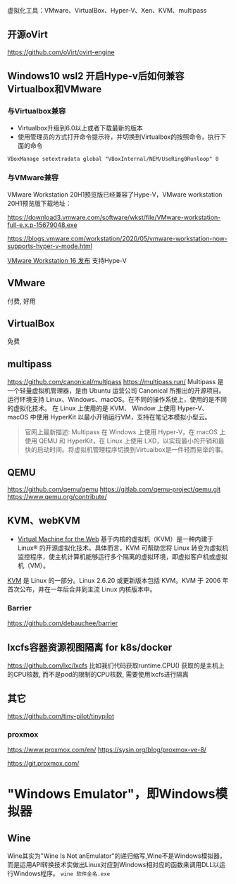 
虚拟化工具：VMware、VirtualBox、Hyper-V、Xen、KVM、multipass 

## 开源oVirt
https://github.com/oVirt/ovirt-engine

## Windows10 wsl2 开启Hype-v后如何兼容Virtualbox和VMware

### 与Virtualbox兼容
- Virtualbox升级到6.0以上或者下载最新的版本
- 使用管理员的方式打开命令提示符，并切换到Virtualbox的按照命令，执行下面的命令
```
VBoxManage setextradata global "VBoxInternal/NEM/UseRing0Runloop" 0
```

### 与VMware兼容
VMware Workstation 20H1预览版已经兼容了Hype-V，VMware workstation 20H1预览版下载地址：

https://download3.vmware.com/software/wkst/file/VMware-workstation-full-e.x.p-15679048.exe

https://blogs.vmware.com/workstation/2020/05/vmware-workstation-now-supports-hyper-v-mode.html

[VMware Workstation 16 发布](https://sysin.org/article/Download-VMware-Workstation-16/) 支持Hype-V


## VMware
付费, 好用

## VirtualBox
免费
## multipass
https://github.com/canonical/multipass
https://multipass.run/
Multipass 是一个轻量虚拟机管理器，是由 Ubuntu 运营公司 Canonical 所推出的开源项目。运行环境支持 Linux、Windows、macOS。在不同的操作系统上，使用的是不同的虚拟化技术。
在 Linux 上使用的是 KVM、
Window 上使用 Hyper-V、
macOS 中使用 HyperKit 以最小开销运行VM，支持在笔记本模拟小型云。

> 官网上最新描述: Multipass 在 Windows 上使用 Hyper-V，在 macOS 上使用 QEMU 和 HyperKit，在 Linux 上使用 LXD，以实现最小的开销和最快的启动时间。将虚拟机管理程序切换到Virtualbox是一件轻而易举的事。

## QEMU 
https://github.com/qemu/qemu
https://gitlab.com/qemu-project/qemu.git
https://www.qemu.org/contribute/

## KVM、webKVM
- [Virtual Machine for the Web](https://github.com/leaningtech/webvm)
基于内核的虚拟机（KVM）是一种内建于 Linux® 的开源虚拟化技术。具体而言，KVM 可帮助您将 Linux 转变为虚拟机监控程序，使主机计算机能够运行多个隔离的虚拟环境，即虚拟客户机或虚拟机（VM）。

[KVM](https://www.linux-kvm.org/page/Main_Page) 是 Linux 的一部分。Linux 2.6.20 或更新版本包括 KVM。KVM 于 2006 年首次公布，并在一年后合并到主流 Linux 内核版本中。
### Barrier
https://github.com/debauchee/barrier

## lxcfs容器资源视图隔离 for k8s/docker
https://github.com/lxc/lxcfs
比如我们代码获取runtime.CPU() 获取的是主机上的CPU核数, 而不是pod的限制的CPU核数, 需要使用lxcfs进行隔离


## 其它
https://github.com/tiny-pilot/tinypilot

### proxmox
https://www.proxmox.com/en/
https://sysin.org/blog/proxmox-ve-8/

https://git.proxmox.com/


# "Windows Emulator"，即Windows模拟器

## Wine
Wine其实为"Wine Is Not anEmulator"的递归缩写,Wine不是Windows模拟器，而是运用API转换技术实做出Linux对应到Windows相对应的函数来调用DLL以运行Windows程序。
`wine 软件全名.exe`